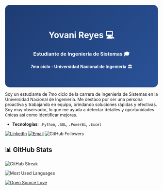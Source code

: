 <div align="center" style="background: linear-gradient(135deg, #1e3c72, #2a5298); padding: 40px; border-radius: 15px; color: white;">

# **Yovani Reyes** 💻

### **Estudiante de Ingeniería de Sistemas** 🎓
**7mo ciclo - Universidad Nacional de Ingeniería** 🏛️

</div>

Soy un estudiante de 7mo ciclo de la carrera de Ingeniería de Sistemas en la Universidad Nacional de Ingeniería. Me destaco por ser una persona proactiva y trabajando en equipo, brindando soluciones rápidas y efectivas. Soy muy observador, lo que me ayuda a detectar detalles y oportunidades únicas así como identificar mejoras.

- **Tecnologías**: `.Python`, `.SQL`, `.PowerBi`, `.Excel`

[![LinkedIn](https://img.shields.io/badge/LinkedIn-Connect-blue?logo=linkedin)](https://www.linkedin.com/in/yovanireyesgarcia)
[![Email](https://img.shields.io/badge/Email-Contact-red?logo=gmail)](mailto:yovanijorgeyj123@gmail.com)
![GitHub Followers](https://img.shields.io/github/followers/yovanirg12?style=flat-square&logo=github)

## 📊 GitHub Stats

![GitHub Streak](https://streak-stats.demolab.com/?user=yovanirg12&theme=dracula)

![Most Used Languages](https://github-readme-stats.vercel.app/api/top-langs/?username=yovanirg12&layout=compact&theme=dracula)

[![Open Source Love](https://badges.frapsoft.com/os/v2/open-source.svg?v=103)](https://github.com/ellerbrock/open-source-badges/)


